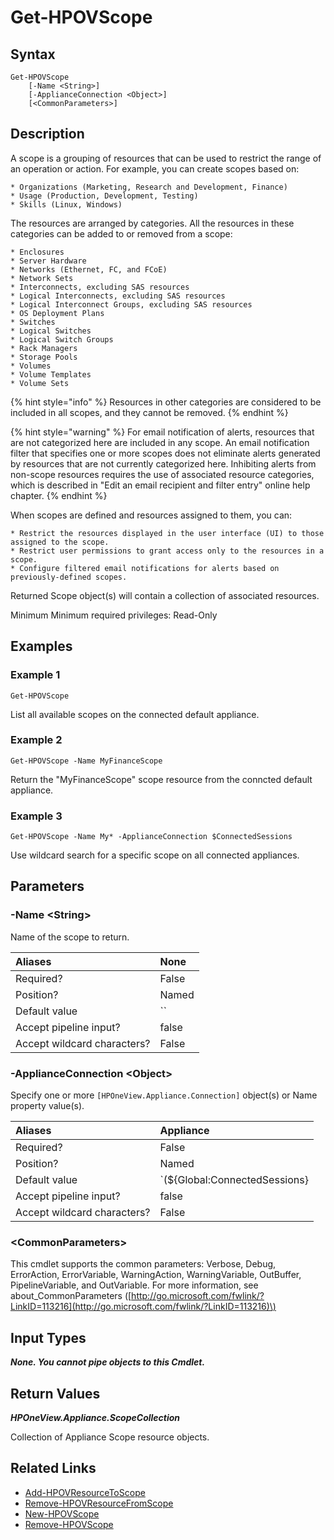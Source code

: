 ﻿---
description: Get Scope resource(s)
---

# Get-HPOVScope

## Syntax

```text
Get-HPOVScope
    [-Name <String>]
    [-ApplianceConnection <Object>]
    [<CommonParameters>]
```

## Description

A scope is a grouping of resources that can be used to restrict the range of an operation or action. For example, you can create scopes based on:

    * Organizations (Marketing, Research and Development, Finance)
    * Usage (Production, Development, Testing)
    * Skills (Linux, Windows)

The resources are arranged by categories. All the resources in these categories can be added to or removed from a scope:

    * Enclosures
    * Server Hardware
    * Networks (Ethernet, FC, and FCoE)
    * Network Sets
    * Interconnects, excluding SAS resources
    * Logical Interconnects, excluding SAS resources
    * Logical Interconnect Groups, excluding SAS resources
    * OS Deployment Plans
    * Switches
    * Logical Switches
    * Logical Switch Groups
    * Rack Managers
    * Storage Pools
    * Volumes
    * Volume Templates
    * Volume Sets

{% hint style="info" %}
 Resources in other categories are considered to be included in all scopes, and they cannot be removed.
{% endhint %}


{% hint style="warning" %}
For email notification of alerts, resources that are not categorized here are included in any scope. An email notification filter that specifies one or more scopes does not eliminate alerts generated by resources that are not currently categorized here.  Inhibiting alerts from non-scope resources requires the use of associated resource categories, which is described in "Edit an email recipient and filter entry" online help chapter.
{% endhint %}


When scopes are defined and resources assigned to them, you can:

    * Restrict the resources displayed in the user interface (UI) to those assigned to the scope.
    * Restrict user permissions to grant access only to the resources in a scope.
    * Configure filtered email notifications for alerts based on previously-defined scopes.

Returned Scope object(s) will contain a collection of associated resources.

Minimum Minimum required privileges: Read-Only

## Examples

###  Example 1 

```text
Get-HPOVScope
```

List all available scopes on the connected default appliance.

###  Example 2 

```text
Get-HPOVScope -Name MyFinanceScope
```

Return the "MyFinanceScope" scope resource from the conncted default appliance.

###  Example 3 

```text
Get-HPOVScope -Name My* -ApplianceConnection $ConnectedSessions
```

Use wildcard search for a specific scope on all connected appliances.

## Parameters

### -Name &lt;String&gt;

Name of the scope to return.

| Aliases | None |
| :--- | :--- |
| Required? | False |
| Position? | Named |
| Default value | `` |
| Accept pipeline input? | false |
| Accept wildcard characters? | False |

### -ApplianceConnection &lt;Object&gt;

Specify one or more `[HPOneView.Appliance.Connection]` object(s) or Name property value(s).

| Aliases | Appliance |
| :--- | :--- |
| Required? | False |
| Position? | Named |
| Default value | `(${Global:ConnectedSessions} | ? Default)` |
| Accept pipeline input? | false |
| Accept wildcard characters? | False |

### &lt;CommonParameters&gt;

This cmdlet supports the common parameters: Verbose, Debug, ErrorAction, ErrorVariable, WarningAction, WarningVariable, OutBuffer, PipelineVariable, and OutVariable. For more information, see about\_CommonParameters \([http://go.microsoft.com/fwlink/?LinkID=113216](http://go.microsoft.com/fwlink/?LinkID=113216)\)

## Input Types

_**None.  You cannot pipe objects to this Cmdlet.**_

## Return Values

_**HPOneView.Appliance.ScopeCollection**_

Collection of Appliance Scope resource objects.

## Related Links

* [Add-HPOVResourceToScope](add-hpovresourcetoscope.md)
* [Remove-HPOVResourceFromScope](remove-hpovresourcefromscope.md)
* [New-HPOVScope](new-hpovscope.md)
* [Remove-HPOVScope](remove-hpovscope.md)

